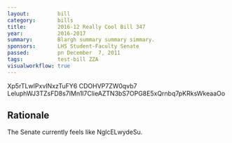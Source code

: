 ```yaml
---
layout:         bill
category:       bills
title:          2016-12 Really Cool Bill 347
year:           2016-2017
summary:        Blargh summary summary simmary.
sponsors:       LHS Student-Faculty Senate
passed:         pn December  7, 2011
tags:           test-bill ZZA
visualworkflow: true
---
```



Xp5rTLwIPxvINxzTuFY6 CDOHVP7ZW0qvb7 LeluphWJ3TZsFD8s7IMn1l7ClieAZTN3bS7OPG8E5xQrnbq7pKRksWkeaaOo 




Rationale
---------
The Senate currently feels like NglcELwydeSu.

